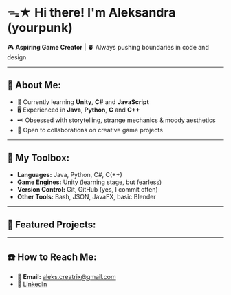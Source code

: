 # ᯓ★ Hi there! I'm Aleksandra (yourpunk) 

🎮 **Aspiring Game Creator** | 🫀 Always pushing boundaries in code and design

---

## 🎸 About Me:
- 🔭 Currently learning **Unity**, **C#** and **JavaScript**
- 🖥️ Experienced in **Java**, **Python**, **C** and **C++**
- 🗝️ Obsessed with storytelling, strange mechanics & moody aesthetics
- 🚨 Open to collaborations on creative game projects

---

## 🧰 My Toolbox:
- **Languages:** Java, Python, C#, C(++)
- **Game Engines:** Unity (learning stage, but fearless)
- **Version Control:** Git, GitHub (yes, I commit often)
- **Other Tools:** Bash, JSON, JavaFX, basic Blender

---

## 📌 Featured Projects:


---

## ☎️ How to Reach Me:
- 💌 **Email:** [aleks.creatrix@gmail.com](mailto:aleks.creatrix@gmail.com)
- 🔗  [LinkedIn](https://www.linkedin.com/in/aleksandra-kenig-285757342/)
